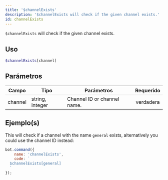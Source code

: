 ```yaml
---
title: '$channelExists'
description: '$channelExists will check if the given channel exists.'
id: channelExists
---
```


`$channelExists` will check if the given channel exists.

## Uso

```php
$channelExists[channel]
```

## Parámetros

| Campo   | Tipo            | Parámetros                  | Requerido |
| ------- | --------------- | --------------------------- |:---------:|
| channel | string, integer | Channel ID or channel name. | verdadera |

## Ejemplo(s)

This will check if a channel with the name `general` exists, alternatively you could use the channel ID instead:

```javascript
bot.command({
    name: 'channelExists',
    code: `
  $channelExists[general]
  `
});
```
